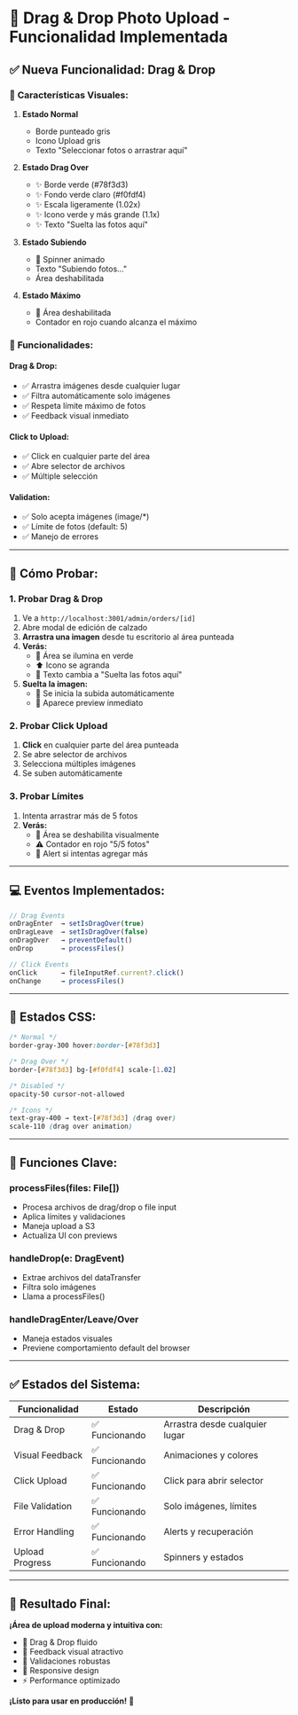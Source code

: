 # 🎯 Drag & Drop Photo Upload - Funcionalidad Implementada

## ✅ **Nueva Funcionalidad: Drag & Drop**

### 🎨 **Características Visuales:**

1. **Estado Normal**
   - Borde punteado gris
   - Icono Upload gris
   - Texto "Seleccionar fotos o arrastrar aquí"

2. **Estado Drag Over**
   - ✨ Borde verde (#78f3d3)
   - ✨ Fondo verde claro (#f0fdf4)
   - ✨ Escala ligeramente (1.02x)
   - ✨ Icono verde y más grande (1.1x)
   - ✨ Texto "Suelta las fotos aquí"

3. **Estado Subiendo**
   - 🔄 Spinner animado
   - Texto "Subiendo fotos..."
   - Área deshabilitada

4. **Estado Máximo**
   - 🚫 Área deshabilitada
   - Contador en rojo cuando alcanza el máximo

### 🎯 **Funcionalidades:**

#### **Drag & Drop:**
- ✅ Arrastra imágenes desde cualquier lugar
- ✅ Filtra automáticamente solo imágenes
- ✅ Respeta límite máximo de fotos
- ✅ Feedback visual inmediato

#### **Click to Upload:**
- ✅ Click en cualquier parte del área
- ✅ Abre selector de archivos
- ✅ Múltiple selección

#### **Validation:**
- ✅ Solo acepta imágenes (image/*)
- ✅ Límite de fotos (default: 5)
- ✅ Manejo de errores

---

## 🧪 **Cómo Probar:**

### **1. Probar Drag & Drop**
1. Ve a `http://localhost:3001/admin/orders/[id]`
2. Abre modal de edición de calzado
3. **Arrastra una imagen** desde tu escritorio al área punteada
4. **Verás:**
   - 🎨 Área se ilumina en verde
   - ⬆️ Icono se agranda
   - 📝 Texto cambia a "Suelta las fotos aquí"
5. **Suelta la imagen:**
   - 🔄 Se inicia la subida automáticamente
   - 📸 Aparece preview inmediato

### **2. Probar Click Upload**
1. **Click** en cualquier parte del área punteada
2. Se abre selector de archivos
3. Selecciona múltiples imágenes
4. Se suben automáticamente

### **3. Probar Límites**
1. Intenta arrastrar más de 5 fotos
2. **Verás:**
   - 🚫 Área se deshabilita visualmente
   - ⚠️ Contador en rojo "5/5 fotos"
   - 🚨 Alert si intentas agregar más

---

## 💻 **Eventos Implementados:**

```typescript
// Drag Events
onDragEnter  → setIsDragOver(true)
onDragLeave  → setIsDragOver(false)
onDragOver   → preventDefault()
onDrop       → processFiles()

// Click Events
onClick      → fileInputRef.current?.click()
onChange     → processFiles()
```

---

## 🎨 **Estados CSS:**

```css
/* Normal */
border-gray-300 hover:border-[#78f3d3]

/* Drag Over */
border-[#78f3d3] bg-[#f0fdf4] scale-[1.02]

/* Disabled */
opacity-50 cursor-not-allowed

/* Icons */
text-gray-400 → text-[#78f3d3] (drag over)
scale-110 (drag over animation)
```

---

## 🔧 **Funciones Clave:**

### **processFiles(files: File[])**
- Procesa archivos de drag/drop o file input
- Aplica límites y validaciones
- Maneja upload a S3
- Actualiza UI con previews

### **handleDrop(e: DragEvent)**
- Extrae archivos del dataTransfer
- Filtra solo imágenes
- Llama a processFiles()

### **handleDragEnter/Leave/Over**
- Maneja estados visuales
- Previene comportamiento default del browser

---

## ✅ **Estados del Sistema:**

| Funcionalidad | Estado | Descripción |
|---------------|---------|-------------|
| Drag & Drop | ✅ Funcionando | Arrastra desde cualquier lugar |
| Visual Feedback | ✅ Funcionando | Animaciones y colores |
| Click Upload | ✅ Funcionando | Click para abrir selector |
| File Validation | ✅ Funcionando | Solo imágenes, límites |
| Error Handling | ✅ Funcionando | Alerts y recuperación |
| Upload Progress | ✅ Funcionando | Spinners y estados |

---

## 🎉 **Resultado Final:**

**¡Área de upload moderna y intuitiva con:**
- 🎯 Drag & Drop fluido
- 🎨 Feedback visual atractivo
- 🔧 Validaciones robustas
- 📱 Responsive design
- ⚡ Performance optimizado

**¡Listo para usar en producción!** 🚀
